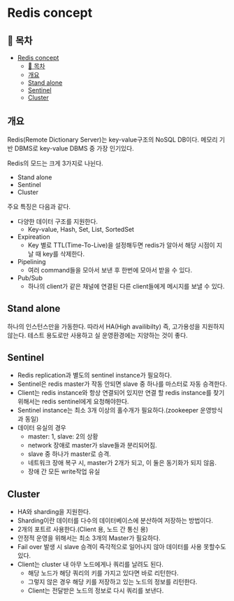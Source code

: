 # Redis concept

## 🎁 목차
- [Redis concept](#redis-concept)
  - [🎁 목차](#-목차)
  - [개요](#개요)
  - [Stand alone](#stand-alone)
  - [Sentinel](#sentinel)
  - [Cluster](#cluster)

## 개요
Redis(Remote Dictionary Server)는 key-value구조의 NoSQL DB이다.
메모리 기반 DBMS로 key-value DBMS 중 가장 인기있다.

Redis의 모드는 크게 3가지로 나뉜다.
- Stand alone
- Sentinel
- Cluster

주요 특징은 다음과 같다.
- 다양한 데이터 구조를 지원한다.
  - Key-value, Hash, Set, List, SortedSet
- Expireation
  - Key 별로 TTL(Time-To-Live)을 설정해두면 redis가 알아서 해당 시점이 지날 때 key를 삭제한다.
- Pipelining
  - 여러 command들을 모아서 보낸 후 한번에 모아서 받을 수 있다.
- Pub/Sub
  - 하나의 client가 같은 채널에 연결된 다른 client들에게 메시지를 보낼 수 있다.

## Stand alone
하나의 인스턴스만을 가동한다.
따라서 HA(High availibilty) 즉, 고가용성을 지원하지 않는다.
테스트 용도로만 사용하고 실 운영환경에는 지양하는 것이 좋다.

## Sentinel
- Redis replication과 별도의 sentinel instance가 필요하다.
- Sentinel은 redis master가 작동 안되면 slave 중 하나를 마스터로 자동 승격한다.
- Client는 redis instance와 항상 연결되어 있지만 연결 할 redis instance를 찾기위해서는 redis sentinel에게 요청해야한다.
- Sentinel instance는 최소 3개 이상의 홀수개가 필요하다.(zookeeper 운영방식과 동일)
- 데이터 유실의 경우
  - master: 1, slave: 2의 상황
  - network 장애로 master가 slave들과 분리되어짐.
  - slave 중 하나가 master로 승격.
  - 네트워크 장애 복구 시, master가 2개가 되고, 이 둘은 동기화가 되지 않음.
  - 장애 간 모든 write작업 유실

## Cluster
- HA와 sharding을 지원한다.
- Sharding이란 데이터를 다수의 데이터베이스에 분산하여 저장하는 방법이다.
- 2개의 포트르 사용한다.(Client 용, 노드 간 통신 용)
- 안정적 운영을 위해서는 최소 3개의 Master가 필요하다.
- Fail over 발생 시 slave 승격이 즉각적으로 일어나지 않아 데이터를 사용 못할수도 있다.
- Client는 cluster 내 아무 노드에게나 쿼리를 날려도 된다.
  - 해당 노드가 해당 쿼리의 키를 가지고 있다면 바로 리턴한다.
  - 그렇지 않은 경우 해당 키를 저장하고 있는 노드의 정보를 리턴한다.
  - Client는 전달받은 노드의 정보로 다시 쿼리를 보낸다.
